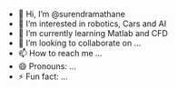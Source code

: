 - 👋 Hi, I’m @surendramathane
- 👀 I’m interested in robotics, Cars and AI
- 🌱 I’m currently learning Matlab and CFD
- 💞️ I’m looking to collaborate on ...
- 📫 How to reach me ...
- 😄 Pronouns: ...
- ⚡ Fun fact: ...

<!---
surendramathane/surendramathane is a ✨ special ✨ repository because its `README.md` (this file) appears on your GitHub profile.
You can click the Preview link to take a look at your changes.
--->
